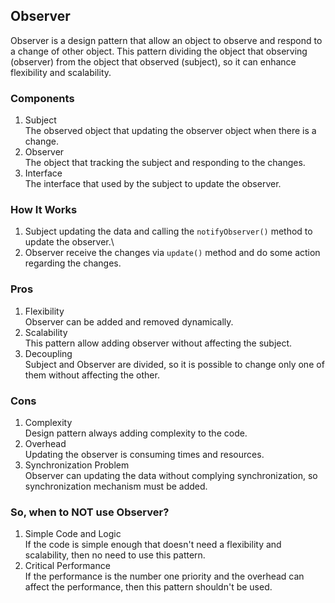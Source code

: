 ## Observer
Observer is a design pattern that allow an object to observe and respond to a change of other object. This pattern dividing the object that observing (observer) from the object that observed (subject), so it can enhance flexibility and scalability.

### Components
1. Subject\
    The observed object that updating the observer object when there is a change.
2. Observer\
    The object that tracking the subject and responding to the changes.
3. Interface\
    The interface that used by the subject to update the observer.

### How It Works
1. Subject updating the data and calling the ```notifyObserver()``` method to update the observer.\
2. Observer receive the changes via ```update()``` method and do some action regarding the changes.

### Pros
1. Flexibility\
    Observer can be added and removed dynamically.
2. Scalability\
    This pattern allow adding observer without affecting the subject.
3. Decoupling\
    Subject and Observer are divided, so it is possible to change only one of them without affecting the other.

### Cons
1. Complexity\
    Design pattern always adding complexity to the code.
2. Overhead\
    Updating the observer is consuming times and resources.
3. Synchronization Problem\
    Observer can updating the data without complying synchronization, so synchronization mechanism must be added.

### So, when to NOT use Observer?
1. Simple Code and Logic\
    If the code is simple enough that doesn't need a flexibility and scalability, then no need to use this pattern. 
2. Critical Performance\
    If the performance is the number one priority and the overhead can affect the performance, then this pattern shouldn't be used.